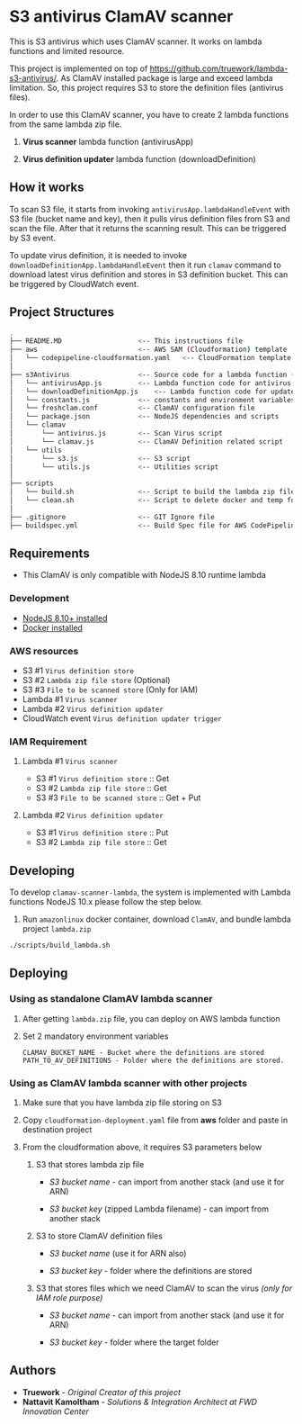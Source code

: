 # S3 antivirus ClamAV scanner

This is S3 antivirus which uses ClamAV scanner. It works on lambda functions and limited resource.

This project is implemented on top of https://github.com/truework/lambda-s3-antivirus/. As ClamAV installed package is large and exceed lambda limitation. So, this project requires S3 to store the definition files (antivirus files).

In order to use this ClamAV scanner, you have to create 2 lambda functions from the same lambda zip file.

1. **Virus scanner** lambda function (antivirusApp)

2. **Virus definition updater** lambda function (downloadDefinition)

## How it works

To scan S3 file, it starts from invoking `antivirusApp.lambdaHandleEvent` with S3 file (bucket name and key), then it pulls virus definition files from S3 and scan the file. After that it returns the scanning result. This can be triggered by S3 event.

To update virus definition, it is needed to invoke `downloadDefinitionApp.lambdaHandleEvent` then it run `clamav` command to download latest virus definition and stores in S3 definition bucket. This can be triggered by CloudWatch event.

## Project Structures

```bash
.
├── README.MD                   <-- This instructions file
├── aws                         <-- AWS SAM (Cloudformation) template
│   └── codepipeline-cloudformation.yaml   <-- CloudFormation template to create CI/CD Pipeline for this project
│
├── s3Antivirus                 <-- Source code for a lambda function (NodeJS 8.10)
│   └── antivirusApp.js         <-- Lambda function code for antivirus part
│   └── downloadDefinitionApp.js    <-- Lambda function code for update definition part
│   └── constants.js            <-- constants and environment variables
│   └── freshclam.conf          <-- ClamAV configuration file
│   └── package.json            <-- NodeJS dependencies and scripts
│   └── clamav
│       └── antivirus.js        <-- Scan Virus script
│       └── clamav.js           <-- ClamAV Definition related script
│   └── utils
│       └── s3.js               <-- S3 script
│       └── utils.js            <-- Utilities script
│
├── scripts
│   └── build.sh                <-- Script to build the lambda zip file with ClamAV binary files
│   └── clean.sh                <-- Script to delete docker and temp folders
│
├── .gitignore                  <-- GIT Ignore file
├── buildspec.yml               <-- Build Spec file for AWS CodePipeline
```

## Requirements

-   This ClamAV is only compatible with NodeJS 8.10 runtime lambda

### Development

-   [NodeJS 8.10+ installed](https://nodejs.org/en/download/releases/)
-   [Docker installed](https://www.docker.com/community-edition)

### AWS resources

-   S3 #1 `Virus definition store`
-   S3 #2 `Lambda zip file store` (Optional)
-   S3 #3 `File to be scanned store` (Only for IAM)
-   Lambda #1 `Virus scanner`
-   Lambda #2 `Virus definition updater`
-   CloudWatch event `Virus definition updater trigger`

### IAM Requirement

1. Lambda #1 `Virus scanner`

    - S3 #1 `Virus definition store` :: Get
    - S3 #2 `Lambda zip file store` :: Get
    - S3 #3 `File to be scanned store` :: Get + Put

2. Lambda #2 `Virus definition updater`
    - S3 #1 `Virus definition store` :: Put
    - S3 #2 `Lambda zip file store` :: Get

## Developing

To develop `clamav-scanner-lambda`, the system is implemented with Lambda functions NodeJS 10.x please follow the step below.

1. Run `amazonlinux` docker container, download `ClamAV`, and bundle lambda project `lambda.zip`

```sh
./scripts/build_lambda.sh
```

## Deploying

### Using as standalone ClamAV lambda scanner

1.  After getting `lambda.zip` file, you can deploy on AWS lambda function

2.  Set 2 mandatory environment variables

        CLAMAV_BUCKET_NAME - Bucket where the definitions are stored
        PATH_TO_AV_DEFINITIONS - Folder where the definitions are stored.

### Using as ClamAV lambda scanner with other projects

1.  Make sure that you have lambda zip file storing on S3

2.  Copy `cloudformation-deployment.yaml` file from **aws** folder and paste in destination project

3.  From the cloudformation above, it requires S3 parameters below

    1.  S3 that stores lambda zip file

        -   _S3 bucket name_ - can import from another stack (and use it for ARN)

        -   _S3 bucket key_ (zipped Lambda filename) - can import from another stack

    2.  S3 to store ClamAV definition files

        -   _S3 bucket name_ (use it for ARN also)

        -   _S3 bucket key_ - folder where the definitions are stored

    3.  S3 that stores files which we need ClamAV to scan the virus _(only for IAM role purpose)_

        -   _S3 bucket name_ - can import from another stack (and use it for ARN)

        -   _S3 bucket key_ - folder where the target folder

## Authors

-   **Truework** - _Original Creator of this project_
-   **Nattavit Kamoltham** - _Solutions & Integration Architect at FWD Innovation Center_
